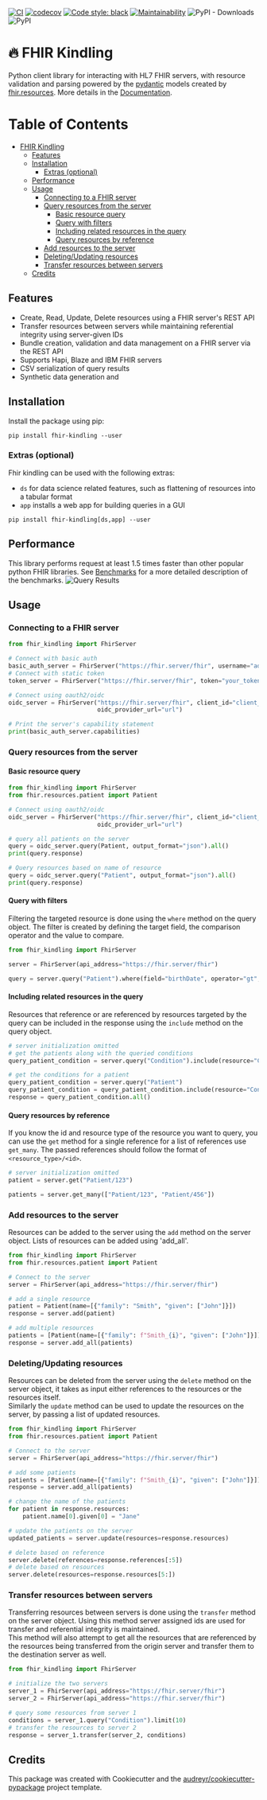 [![CI](https://github.com/migraf/fhir-kindling/actions/workflows/main_ci.yml/badge.svg?branch=main)](https://github.com/migraf/fhir-kindling/actions/workflows/main_ci.yml)
[![codecov](https://codecov.io/gh/migraf/fhir-kindling/branch/main/graph/badge.svg?token=FKQENFXACB)](https://codecov.io/gh/migraf/fhir-kindling)
[![Code style: black](https://img.shields.io/badge/code%20style-black-000000.svg)](https://github.com/psf/black)
[![Maintainability](https://api.codeclimate.com/v1/badges/3b83aa52724b6e75fc22/maintainability)](https://codeclimate.com/github/migraf/fhir-kindling/maintainability)
![PyPI - Downloads](https://img.shields.io/pypi/dm/fhir_kindling)
![PyPI](https://img.shields.io/pypi/v/fhir_kindling)


# :fire: FHIR Kindling

Python client library for interacting with HL7 FHIR servers, with resource validation and parsing powered by
the [pydantic](https://github.com/samuelcolvin/pydantic)
models created by [fhir.resources](https://github.com/nazrulworld/fhir.resources). More details in
the [Documentation](https://migraf.github.io/fhir-kindling/).

Table of Contents
=================

* [FHIR Kindling](#fire-fhir-kindling)
   * [Features](#features)
   * [Installation](#installation)
      * [Extras (optional)](#extras-optional)
   * [Performance](#performance)
   * [Usage](#usage)
      * [Connecting to a FHIR server](#connecting-to-a-fhir-server)
      * [Query resources from the server](#query-resources-from-the-server)
         * [Basic resource query](#basic-resource-query)
         * [Query with filters](#query-with-filters)
         * [Including related resources in the query](#including-related-resources-in-the-query)
         * [Query resources by reference](#query-resources-by-reference)
      * [Add resources to the server](#add-resources-to-the-server)
      * [Deleting/Updating resources](#deletingupdating-resources)
      * [Transfer resources between servers](#transfer-resources-between-servers)
   * [Credits](#credits)

<!-- Created by https://github.com/ekalinin/github-markdown-toc -->

## Features

- Create, Read, Update, Delete resources using a FHIR server's REST API
- Transfer resources between servers while maintaining referential integrity using server-given IDs
- Bundle creation, validation and data management on a FHIR server via the REST API
- Supports Hapi, Blaze and IBM FHIR servers
- CSV serialization of query results
- Synthetic data generation and

## Installation

Install the package using pip:

```shell
pip install fhir-kindling --user
```

### Extras (optional)
Fhir kindling can be used with the following extras:
- `ds` for data science related features, such as flattening of resources into a tabular format
- `app` installs a web app for building queries in a GUI

```
pip install fhir-kindling[ds,app] --user
```


## Performance

This library performs request at least 1.5 times faster than other popular python FHIR libraries.
See [Benchmarks](benchmarks/README.md) for a more detailed description of the benchmarks.
![Query Results](benchmarks/results/query_plot.png)


## Usage

### Connecting to a FHIR server

```python
from fhir_kindling import FhirServer

# Connect with basic auth 
basic_auth_server = FhirServer("https://fhir.server/fhir", username="admin", password="admin")
# Connect with static token
token_server = FhirServer("https://fhir.server/fhir", token="your_token")

# Connect using oauth2/oidc
oidc_server = FhirServer("https://fhir.server/fhir", client_id="client_id", client_secret="secret",
                         oidc_provider_url="url")

# Print the server's capability statement
print(basic_auth_server.capabilities)

```

### Query resources from the server

#### Basic resource query

```python
from fhir_kindling import FhirServer
from fhir.resources.patient import Patient

# Connect using oauth2/oidc
oidc_server = FhirServer("https://fhir.server/fhir", client_id="client_id", client_secret="secret",
                         oidc_provider_url="url")

# query all patients on the server
query = oidc_server.query(Patient, output_format="json").all()
print(query.response)

# Query resources based on name of resource
query = oidc_server.query("Patient", output_format="json").all()
print(query.response)
```

#### Query with filters

Filtering the targeted resource is done using the `where` method on the query object. The filter is created by defining
the target field, the comparison operator and the value to compare.

```python
from fhir_kindling import FhirServer

server = FhirServer(api_address="https://fhir.server/fhir")

query = server.query("Patient").where(field="birthDate", operator="gt", value="1980").all()
```

#### Including related resources in the query

Resources that reference or are referenced by resources targeted by the query can be included in the response using
the `include` method on the query object.

```python
# server initialization omitted
# get the patients along with the queried conditions
query_patient_condition = server.query("Condition").include(resource="Condition", reference_param="subject").all()

# get the conditions for a patient
query_patient_condition = server.query("Patient")
query_patient_condition = query_patient_condition.include(resource="Condition", reference_param="subject", reverse=True)
response = query_patient_condition.all()
```

#### Query resources by reference

If you know the id and resource type of the resource you want to query, you can use the `get` method for a single
reference
for a list of references use `get_many`. The passed references should follow the format of `<resource_type>/<id>`.

```python
# server initialization omitted
patient = server.get("Patient/123")

patients = server.get_many(["Patient/123", "Patient/456"])

```

### Add resources to the server

Resources can be added to the server using the `add` method on the server object. Lists of resources can be added using
'add_all'.

```python
from fhir_kindling import FhirServer
from fhir.resources.patient import Patient

# Connect to the server
server = FhirServer(api_address="https://fhir.server/fhir")

# add a single resource
patient = Patient(name=[{"family": "Smith", "given": ["John"]}])
response = server.add(patient)

# add multiple resources
patients = [Patient(name=[{"family": f"Smith_{i}", "given": ["John"]}]) for i in range(10)]
response = server.add_all(patients)
```

### Deleting/Updating resources

Resources can be deleted from the server using the `delete` method on the server object, it takes as input either
references to the resources or the resources itself.  
Similarly the `update` method can be used to update the resources on the server, by passing a list of updated resources.

```python
from fhir_kindling import FhirServer
from fhir.resources.patient import Patient

# Connect to the server
server = FhirServer(api_address="https://fhir.server/fhir")

# add some patients
patients = [Patient(name=[{"family": f"Smith_{i}", "given": ["John"]}]) for i in range(10)]
response = server.add_all(patients)

# change the name of the patients
for patient in response.resources:
    patient.name[0].given[0] = "Jane"

# update the patients on the server
updated_patients = server.update(resources=response.resources)

# delete based on reference
server.delete(references=response.references[:5])
# delete based on resources
server.delete(resources=response.resources[5:])
```

### Transfer resources between servers

Transferring resources between servers is done using the `transfer` method on the server object. Using this method
server assigned ids are used for transfer and referential integrity is maintained.  
This method will also attempt to get all the resources that are referenced by the resources being transferred from the
origin
server and transfer them to the destination server as well.

```python
from fhir_kindling import FhirServer

# initialize the two servers
server_1 = FhirServer(api_address="https://fhir.server/fhir")
server_2 = FhirServer(api_address="https://fhir.server/fhir")

# query some resources from server 1
conditions = server_1.query("Condition").limit(10)
# transfer the resources to server 2
response = server_1.transfer(server_2, conditions)

```


## Credits

This package was created with Cookiecutter and
the [audreyr/cookiecutter-pypackage](https://github.com/audreyr/cookiecutter) project template.





